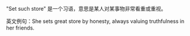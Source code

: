 "Set such store" 是一个习语，意思是某人对某事物非常看重或重视。

英文例句：She sets great store by honesty, always valuing truthfulness in her friends.